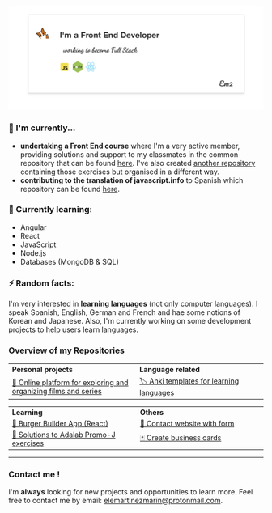 ![image-20200726173950316](https://github.com/elemarmar/elemarmar/blob/master/images/header.png)

### 🔭 I'm currently...

- **undertaking a Front End course** where I'm a very active member, providing solutions and support to my classmates in the common repository that can be found [here](https://github.com/adalab/soluciones-alumnas-j). I've also created [another repository](https://github.com/elemarmar/adalab-promo-j-ejercicios) containing those exercises but organised in a different way.
- **contributing to the translation of javascript.info** to Spanish which repository can be found [here](https://github.com/javascript-tutorial/es.javascript.info). 

### 🌱 Currently learning:

- Angular
- React
- JavaScript
- Node.js
- Databases (MongoDB & SQL)

### ⚡ Random facts:

I'm very interested in **learning languages** (not only computer languages). I speak Spanish, English, German and French and hae some notions of Korean and Japanese. Also, I'm currently working on some development projects to help users learn languages.

### Overview of my Repositories

<table>
    <colgroup>
       <col span="1" style="width: 50%;">
       <col span="1" style="width: 50%;">
    </colgroup>
  <tr>
      <td><strong>Personal projects</strong></td>
      <td><strong>Language related</strong></td>
  </tr>
  <tr>
      <td>
         <a href="https://github.com/elemarmar/guilty-cinephiles">🍿 Online platform for exploring and organizing films and series</a>
      </td>
     <td> 
      <a href="https://github.com/elemarmar/my-anki-collection">🏷 Anki templates for learning languages</a>
     </td>
  </tr>
</table>


<table>
    <colgroup>
       <col span="1" width="400px">
       <col span="1" width="400px">
    </colgroup>
    <tr>
    <td><strong>Learning</strong></td>
    <td><strong>Others</strong></td>
  </tr>
  <tr>
    <td>
      <a href="https://github.com/elemarmar/burger-builder-app">🍔 Burger Builder App (React)</a>
    </td>
    <td>
    	<a href="https://github.com/Adalab/project-promo-j-module-1-team-4">📲 Contact website with form</a>
     </td>
  </tr>
  <tr>
   <td>
      <a href="https://github.com/elemarmar/adalab-promo-j-ejercicios">📝 Solutions to Adalab Promo-J exercises</a>
   </td>
        <td> <a href="https://github.com/Adalab/project-promo-j-module-2-team-1-morning">🃏 Create business cards</a> </td>
  </tr>
</table>

---

### Contact me !

I'm **always** looking for new projects and opportunities to learn more. Feel free to contact me by email: <a href="mailto:elemartinezmarin@protonmail.com">elemartinezmarin@protonmail.com.</a>

